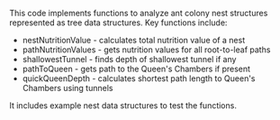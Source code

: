 This code implements functions to analyze ant colony nest structures represented as tree data structures. Key functions include:

- nestNutritionValue - calculates total nutrition value of a nest
- pathNutritionValues - gets nutrition values for all root-to-leaf paths
- shallowestTunnel - finds depth of shallowest tunnel if any
- pathToQueen - gets path to the Queen's Chambers if present
- quickQueenDepth - calculates shortest path length to Queen's Chambers using tunnels

It includes example nest data structures to test the functions.